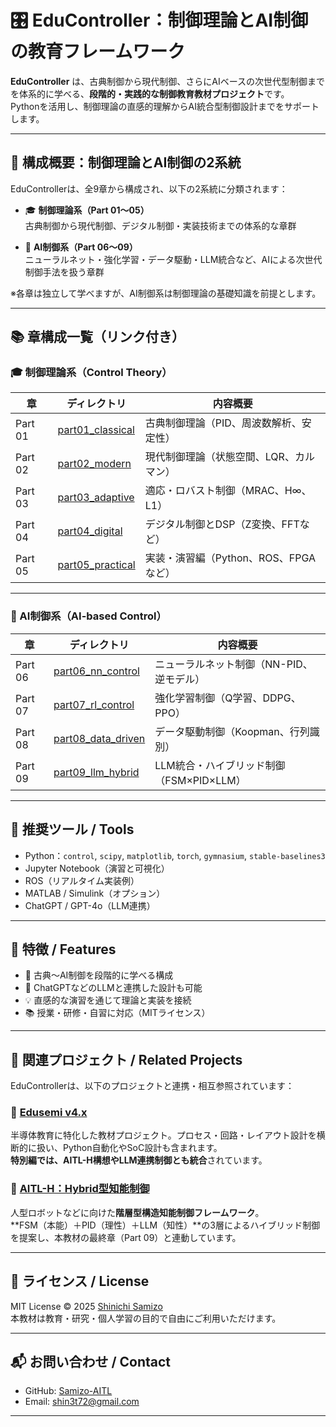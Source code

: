 # 🎛️ EduController：制御理論とAI制御の教育フレームワーク

**EduController** は、古典制御から現代制御、さらにAIベースの次世代型制御までを体系的に学べる、**段階的・実践的な制御教育教材プロジェクト**です。  
Pythonを活用し、制御理論の直感的理解からAI統合型制御設計までをサポートします。

---

## 🧭 構成概要：制御理論とAI制御の2系統

EduControllerは、全9章から構成され、以下の2系統に分類されます：

- 🎓 **制御理論系（Part 01〜05）**  
  古典制御から現代制御、デジタル制御・実装技術までの体系的な章群

- 🤖 **AI制御系（Part 06〜09）**  
  ニューラルネット・強化学習・データ駆動・LLM統合など、AIによる次世代制御手法を扱う章群

※各章は独立して学べますが、AI制御系は制御理論の基礎知識を前提とします。

---

## 📚 章構成一覧（リンク付き）

### 🎓 制御理論系（Control Theory）

| 章 | ディレクトリ | 内容概要 |
|----|----------------|----------|
| Part 01 | [part01_classical](./part01_classical/) | 古典制御理論（PID、周波数解析、安定性） |
| Part 02 | [part02_modern](./part02_modern/) | 現代制御理論（状態空間、LQR、カルマン） |
| Part 03 | [part03_adaptive](./part03_adaptive/) | 適応・ロバスト制御（MRAC、H∞、L1） |
| Part 04 | [part04_digital](./part04_digital/) | デジタル制御とDSP（Z変換、FFTなど） |
| Part 05 | [part05_practical](./part05_practical/) | 実装・演習編（Python、ROS、FPGAなど） |

---

### 🤖 AI制御系（AI-based Control）

| 章 | ディレクトリ | 内容概要 |
|----|----------------|----------|
| Part 06 | [part06_nn_control](./part06_nn_control/) | ニューラルネット制御（NN-PID、逆モデル） |
| Part 07 | [part07_rl_control](./part07_rl_control/) | 強化学習制御（Q学習、DDPG、PPO） |
| Part 08 | [part08_data_driven](./part08_data_driven/) | データ駆動制御（Koopman、行列識別） |
| Part 09 | [part09_llm_hybrid](./part09_llm_hybrid/) | LLM統合・ハイブリッド制御（FSM×PID×LLM） |

---

## 🔧 推奨ツール / Tools

- Python：`control`, `scipy`, `matplotlib`, `torch`, `gymnasium`, `stable-baselines3`
- Jupyter Notebook（演習と可視化）
- ROS（リアルタイム実装例）
- MATLAB / Simulink（オプション）
- ChatGPT / GPT-4o（LLM連携）

---

## 🚀 特徴 / Features

- 🔁 古典〜AI制御を段階的に学べる構成
- 🧠 ChatGPTなどのLLMと連携した設計も可能
- 💡 直感的な演習を通じて理論と実装を接続
- 📚 授業・研修・自習に対応（MITライセンス）

---

## 🔗 関連プロジェクト / Related Projects

EduControllerは、以下のプロジェクトと連携・相互参照されています：

### 🧩 [Edusemi v4.x](https://github.com/Samizo-AITL/Edusemi-v4x)  
半導体教育に特化した教材プロジェクト。プロセス・回路・レイアウト設計を横断的に扱い、Python自動化やSoC設計も含まれます。  
**特別編では、AITL-H構想やLLM連携制御とも統合**されています。

### 🤖 [AITL-H：Hybrid型知能制御](https://github.com/Samizo-AITL/AITL-H)  
人型ロボットなどに向けた**階層型構造知能制御フレームワーク**。  
**FSM（本能）＋PID（理性）＋LLM（知性）**の3層によるハイブリッド制御を提案し、本教材の最終章（Part 09）と連動しています。

---

## 🔖 ライセンス / License

MIT License © 2025 [Shinichi Samizo](https://github.com/Samizo-AITL)  
本教材は教育・研究・個人学習の目的で自由にご利用いただけます。

---

## 📬 お問い合わせ / Contact

- GitHub: [Samizo-AITL](https://github.com/Samizo-AITL)  
- Email: [shin3t72@gmail.com](mailto:shin3t72@gmail.com)

---
